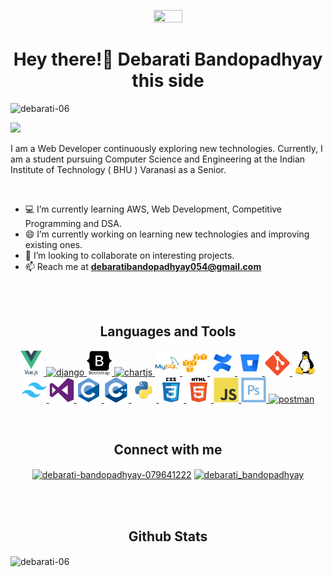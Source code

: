 <p align="center">
    <img src="https://www.spiralyticsagency.com/wp-content/uploads/2019/10/hero-img-4.png" height="30%" width="30%"/></p>
</p>

<h1 align="center"> Hey there!👋 Debarati Bandopadhyay this side </h1>

<p align="left"> <img src="https://komarev.com/ghpvc/?username=debarati-06&label=Profile%20views&color=0e75b6&style=flat" alt="debarati-06" /> </p>  

<a href="https://github.com/DenverCoder1/readme-typing-svg">
  <img src="https://readme-typing-svg.herokuapp.com?&font=IBM+Plex+Sans&color=44d7a8&size=20&lines=Good+to+see+you+here+✌️+!;Welcome+to+my+profile" />
</a>

<p>I am a Web Developer continuously exploring new technologies. Currently, I am a student pursuing Computer Science and Engineering at the Indian Institute of Technology ( BHU ) Varanasi as a Senior.</p>
</br>

- 💻 I’m currently learning AWS, Web Development, Competitive Programming and DSA.
- 😄 I’m currently working on learning new technologies and improving existing ones.
- 👯 I’m looking to collaborate on interesting projects.
- 📫 Reach me at **debaratibandopadhyay054@gmail.com**

</br>
</br>

<h2 align="center">Languages and Tools</h2> 

<p align="center"> 
<a href="https://vuejs.org/" target="_blank"> <img src="https://raw.githubusercontent.com/devicons/devicon/master/icons/vuejs/vuejs-original-wordmark.svg" alt="vuejs" width="40" height="40"/> </a> 
<a href="https://www.djangoproject.com/" target="_blank" rel="noreferrer"> <img src="https://camo.githubusercontent.com/5473e0d3006bb7e662bdf754d830a026ce050be61f1cbbd4689783ae49950b93/68747470733a2f2f696d672e736869656c64732e696f2f62616467652f646a616e676f2d2532333039324532302e7376673f7374796c653d666f722d7468652d6261646765266c6f676f3d646a616e676f266c6f676f436f6c6f723d7768697465" alt="django" width="90" height="40"/> </a>
<a href="https://getbootstrap.com" target="_blank" rel="noreferrer"> <img src="https://raw.githubusercontent.com/devicons/devicon/master/icons/bootstrap/bootstrap-plain-wordmark.svg" alt="bootstrap" width="40" height="40"/> </a>
<a href="https://www.chartjs.org" target="_blank" rel="noreferrer"> <img src="https://www.chartjs.org/media/logo-title.svg" alt="chartjs" width="40" height="40"/> </a>
<a href="https://www.mysql.com/" target="_blank"> <img src="https://raw.githubusercontent.com/devicons/devicon/master/icons/mysql/mysql-original-wordmark.svg" alt="mysql" width="40" height="40"/> </a>
<a href="https://aws.amazon.com/" target="_blank"> <img src="https://github.com/devicons/devicon/blob/master/icons/amazonwebservices/amazonwebservices-original.svg" alt="AWS" width="40" height="40"/> </a>
<a href="https://www.atlassian.com/software/confluence" target="_blank"> <img src="https://github.com/devicons/devicon/blob/master/icons/confluence/confluence-original.svg" alt="Confluence" width="40" height="40"/> </a>   
<a href="https://bitbucket.org/" target="_blank"> <img src="https://github.com/devicons/devicon/blob/master/icons/bitbucket/bitbucket-original.svg" alt="Bitbucket" width="40" height="40"/> </a>
<a href="https://git-scm.com/" target="_blank"> <img src="https://github.com/devicons/devicon/blob/master/icons/git/git-original.svg" alt="Git" width="40" height="40"/> </a>
<a href="https://www.linux.org/" target="_blank"> <img src="https://github.com/devicons/devicon/blob/master/icons/linux/linux-original.svg" alt="Linux" width="40" height="40"/> </a>
<a href="https://tailwindcss.com/" target="_blank"> <img src="https://github.com/devicons/devicon/blob/master/icons/tailwindcss/tailwindcss-plain.svg" alt="TailwindCSS" width="40" height="40"/> </a>
<a href="https://visualstudio.microsoft.com/" target="_blank"> <img src="https://github.com/devicons/devicon/blob/master/icons/visualstudio/visualstudio-plain.svg" alt="VisualStudio" width="40" height="40"/> </a>
<a href="https://www.cprogramming.com/" target="_blank"> <img src="https://raw.githubusercontent.com/devicons/devicon/master/icons/c/c-original.svg" alt="c" width="40" height="40"/> </a> 
<a href="https://www.w3schools.com/cpp/" target="_blank"> <img src="https://raw.githubusercontent.com/devicons/devicon/master/icons/cplusplus/cplusplus-original.svg" alt="cplusplus" width="40" height="40"/> </a> 
<a href="https://www.python.org" target="_blank"> <img src="https://raw.githubusercontent.com/github/explore/80688e429a7d4ef2fca1e82350fe8e3517d3494d/topics/python/python.png" alt="python" width="40" height="40"/> </a>
<a href="https://www.w3schools.com/css/" target="_blank"> <img src="https://raw.githubusercontent.com/devicons/devicon/master/icons/css3/css3-original-wordmark.svg" alt="css3" width="40" height="40"/> </a> 
<a href="https://www.w3.org/html/" target="_blank"> <img src="https://raw.githubusercontent.com/devicons/devicon/master/icons/html5/html5-original-wordmark.svg" alt="html5" width="40" height="40"/> </a> 
<a href="https://developer.mozilla.org/en-US/docs/Web/JavaScript" target="_blank"> <img src="https://raw.githubusercontent.com/devicons/devicon/master/icons/javascript/javascript-original.svg" alt="javascript" width="40" height="40"/> </a>
<a href="https://www.adobe.com/in/products/photoshop.html?sdid=SGDJMMG3&mv=search&ef_id=CjwKCAjwzaSLBhBJEiwAJSRoko8EzRE7u3uFEuAM7wVp9HO3rXznpJLDyg1hMlIcIb-e2OirJbM7KxoCVPoQAvD_BwE:G:s&s_kwcid=AL!3085!3!444587836691!e!!g!!photoshop!221441588!17534749028&gclid=CjwKCAjwzaSLBhBJEiwAJSRoko8EzRE7u3uFEuAM7wVp9HO3rXznpJLDyg1hMlIcIb-e2OirJbM7KxoCVPoQAvD_BwE" target="_blank"> <img src="https://raw.githubusercontent.com/devicons/devicon/master/icons/photoshop/photoshop-line.svg" alt="photoshop" width="40" height="40"/> </a>
<a href="https://postman.com" target="_blank" rel="noreferrer"> <img src="https://www.vectorlogo.zone/logos/getpostman/getpostman-icon.svg" alt="postman" width="40" height="40"/> </a>
</p>

</br>
<h2 align="center">Connect with me</h2>  
<p align="center">
<a href="https://www.linkedin.com/in/debarati-bandopadhyay-079641222/" target="blank"><img align="center" src="https://raw.githubusercontent.com/rahuldkjain/github-profile-readme-generator/master/src/images/icons/Social/linked-in-alt.svg" alt="debarati-bandopadhyay-079641222" height="30" width="40" /></a>
<a href="https://www.instagram.com/debarati_bandopadhyay/" target="blank"><img align="center" src="https://raw.githubusercontent.com/rahuldkjain/github-profile-readme-generator/master/src/images/icons/Social/instagram.svg" alt="debarati_bandopadhyay" height="30" width="40" /></a>  
</p>  
  <br>
<!-- <p align="center"><img align="center" src="https://github-readme-stats.vercel.app/api/top-langs?username=debarati-06&show_icons=true&locale=en&layout=compact&theme=midnight-purple" alt="debarati-06" /></p>  
<p align="center">&nbsp;<img align="center" src="https://github-readme-stats.vercel.app/api?username=debarati-06&show_icons=true&locale=en&theme=midnight-purple" alt="debarati-06" /></p> -->

</br>

<h2 align="center">Github Stats</h2> 

<img align="center" src="https://github-readme-streak-stats.herokuapp.com/?user=debarati-06&" alt="debarati-06" />

</br>

<!-- ## 💹 Contribution Graph 

<img src="https://activity-graph.herokuapp.com/graph?username=debarati-06&bg_color=171717&color=FFFFFF&line=AFAFAF&point=2144C8"></div>
-->

